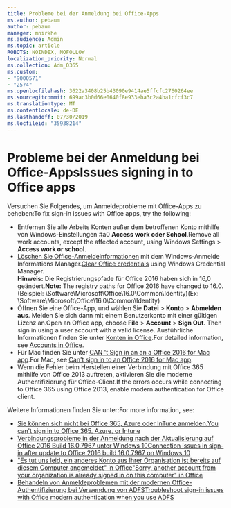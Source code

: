 ```yaml
---
title: Probleme bei der Anmeldung bei Office-Apps
ms.author: pebaum
author: pebaum
manager: mnirkhe
ms.audience: Admin
ms.topic: article
ROBOTS: NOINDEX, NOFOLLOW
localization_priority: Normal
ms.collection: Adm_O365
ms.custom:
- "9000571"
- "2574"
ms.openlocfilehash: 3622a3408b25b43090e9414ae5ffcfc2760264ee
ms.sourcegitcommit: 699ac3b0d66e0640f8e933eba3c2a4ba1cfcf3c7
ms.translationtype: MT
ms.contentlocale: de-DE
ms.lasthandoff: 07/30/2019
ms.locfileid: "35938214"
---
```

# <a name="issues-signing-in-to-office-apps"></a><span data-ttu-id="c14f4-102">Probleme bei der Anmeldung bei Office-Apps</span><span class="sxs-lookup"><span data-stu-id="c14f4-102">Issues signing in to Office apps</span></span>

<span data-ttu-id="c14f4-103">Versuchen Sie Folgendes, um Anmeldeprobleme mit Office-Apps zu beheben:</span><span class="sxs-lookup"><span data-stu-id="c14f4-103">To fix sign-in issues with Office apps, try the following:</span></span>

- <span data-ttu-id="c14f4-104">Entfernen Sie alle Arbeits Konten außer dem betroffenen Konto mithilfe von Windows-Einstellungen #a0 **Access work oder School**.</span><span class="sxs-lookup"><span data-stu-id="c14f4-104">Remove all work accounts, except the affected account, using Windows Settings > **Access work or school**.</span></span>
- <span data-ttu-id="c14f4-105">[Löschen Sie Office-Anmeldeinformationen](https://docs.microsoft.com/office/troubleshoot/error-messages/another-account-already-signed-in#step-3-clear-cached-credentials-on-the-computer) mit dem Windows-Anmelde Informations Manager.</span><span class="sxs-lookup"><span data-stu-id="c14f4-105">[Clear Office credentials](https://docs.microsoft.com/office/troubleshoot/error-messages/another-account-already-signed-in#step-3-clear-cached-credentials-on-the-computer) using Windows Credential Manager.</span></span><br/>
    <span data-ttu-id="c14f4-106">**Hinweis:** Die Registrierungspfade für Office 2016 haben sich in 16,0 geändert.</span><span class="sxs-lookup"><span data-stu-id="c14f4-106">**Note:** The registry paths for Office 2016 have changed to 16.0.</span></span> <span data-ttu-id="c14f4-107">(Beispiel: \Software\Microsoft\Office\16.0\Common\Identity\)</span><span class="sxs-lookup"><span data-stu-id="c14f4-107">(Ex: \Software\Microsoft\Office\16.0\Common\Identity\)</span></span>
- <span data-ttu-id="c14f4-108">Öffnen Sie eine Office-App, und wählen Sie **Datei** > **Konto** > **Abmelden aus**. Melden Sie sich dann mit einem Benutzerkonto mit einer gültigen Lizenz an.</span><span class="sxs-lookup"><span data-stu-id="c14f4-108">Open an Office app, choose **File** > **Account** > **Sign Out**. Then sign in using a user account with a valid license.</span></span> <span data-ttu-id="c14f4-109">Ausführliche Informationen finden Sie unter [Konten in Office](https://support.office.com/article/accounts-in-office-628ea040-f265-49de-b986-be09c3ebf8a9).</span><span class="sxs-lookup"><span data-stu-id="c14f4-109">For detailed information, see [Accounts in Office](https://support.office.com/article/accounts-in-office-628ea040-f265-49de-b986-be09c3ebf8a9).</span></span>
- <span data-ttu-id="c14f4-110">Für Mac finden Sie unter [CAN 't Sign in an an a Office 2016 for Mac app](https://docs.microsoft.com/office365/troubleshoot/authentication/sign-in-to-office-2016-for-mac-fail).</span><span class="sxs-lookup"><span data-stu-id="c14f4-110">For Mac, see [Can't sign in to an Office 2016 for Mac app](https://docs.microsoft.com/office365/troubleshoot/authentication/sign-in-to-office-2016-for-mac-fail).</span></span>
- <span data-ttu-id="c14f4-111">Wenn die Fehler beim Herstellen einer Verbindung mit Office 365 mithilfe von Office 2013 auftreten, aktivieren Sie die moderne Authentifizierung für Office-Client.</span><span class="sxs-lookup"><span data-stu-id="c14f4-111">If the errors occurs while connecting to Office 365 using Office 2013, enable modern authentication for Office client.</span></span>

<span data-ttu-id="c14f4-112">Weitere Informationen finden Sie unter:</span><span class="sxs-lookup"><span data-stu-id="c14f4-112">For more information, see:</span></span>
- [<span data-ttu-id="c14f4-113">Sie können sich nicht bei Office 365, Azure oder InTune anmelden.</span><span class="sxs-lookup"><span data-stu-id="c14f4-113">You can't sign in to Office 365, Azure, or Intune</span></span>](https://docs.microsoft.com/office365/troubleshoot/authentication/sign-in-to-office-365-azure-intune)
- [<span data-ttu-id="c14f4-114">Verbindungsprobleme in der Anmeldung nach der Aktualisierung auf Office 2016 Build 16.0.7967 unter Windows 10</span><span class="sxs-lookup"><span data-stu-id="c14f4-114">Connection issues in sign-in after update to Office 2016 build 16.0.7967 on Windows 10</span></span>](https://docs.microsoft.com/office365/troubleshoot/administration/connection-issue-when-sign-in-office-2016)
- [<span data-ttu-id="c14f4-115">"Es tut uns leid, ein anderes Konto aus Ihrer Organisation ist bereits auf diesem Computer angemeldet" in Office</span><span class="sxs-lookup"><span data-stu-id="c14f4-115">"Sorry, another account from your organization is already signed in on this computer" in Office</span></span>](https://docs.microsoft.com/office/troubleshoot/error-messages/another-account-already-signed-in)
- [<span data-ttu-id="c14f4-116">Behandeln von Anmeldeproblemen mit der modernen Office-Authentifizierung bei Verwendung von ADFS</span><span class="sxs-lookup"><span data-stu-id="c14f4-116">Troubleshoot sign-in issues with Office modern authentication when you use ADFS</span></span>](https://docs.microsoft.com/office365/troubleshoot/authentication/sign-in-issue-with-modern-auth)
